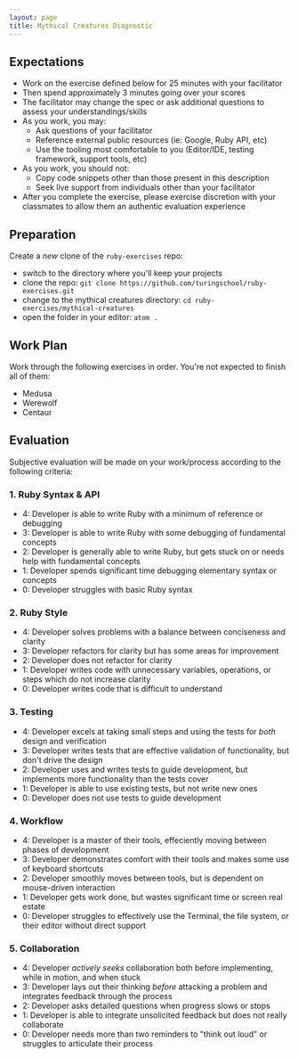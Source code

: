 ```yaml
---
layout: page
title: Mythical Creatures Diagnostic
---
```


## Expectations

* Work on the exercise defined below for 25 minutes with your facilitator
* Then spend approximately 3 minutes going over your scores
* The facilitator may change the spec or ask additional questions to assess your understandings/skills
* As you work, you may:
  * Ask questions of your facilitator
  * Reference external public resources (ie: Google, Ruby API, etc)
  * Use the tooling most comfortable to you (Editor/IDE, testing framework, support tools, etc)
* As you work, you should not:
  * Copy code snippets other than those present in this description
  * Seek live support from individuals other than your facilitator
* After you complete the exercise, please exercise discretion with your classmates to allow them an authentic evaluation experience

## Preparation

Create a *new* clone of the `ruby-exercises` repo:

* switch to the directory where you'll keep your projects
* clone the repo: `git clone https://github.com/turingschool/ruby-exercises.git`
* change to the mythical creatures directory: `cd ruby-exercises/mythical-creatures`
* open the folder in your editor: `atom .`

## Work Plan

Work through the following exercises in order. You're not expected to finish all of them:

* Medusa
* Werewolf
* Centaur

## Evaluation

Subjective evaluation will be made on your work/process according to the following criteria:

### 1. Ruby Syntax & API

* 4: Developer is able to write Ruby with a minimum of reference or debugging
* 3: Developer is able to write Ruby with some debugging of fundamental concepts
* 2: Developer is generally able to write Ruby, but gets stuck on or needs help with fundamental concepts
* 1: Developer spends significant time debugging elementary syntax or concepts
* 0: Developer struggles with basic Ruby syntax

### 2. Ruby Style

* 4: Developer solves problems with a balance between conciseness and clarity
* 3: Developer refactors for clarity but has some areas for improvement
* 2: Developer does not refactor for clarity
* 1: Developer writes code with unnecessary variables, operations, or steps which do not increase clarity
* 0: Developer writes code that is difficult to understand

### 3. Testing

* 4: Developer excels at taking small steps and using the tests for *both* design and verification
* 3: Developer writes tests that are effective validation of functionality, but don't drive the design
* 2: Developer uses and writes tests to guide development, but implements more functionality than the tests cover
* 1: Developer is able to use existing tests, but not write new ones
* 0: Developer does not use tests to guide development

### 4. Workflow

* 4: Developer is a master of their tools, effeciently moving between phases of development
* 3: Developer demonstrates comfort with their tools and makes some use of keyboard shortcuts
* 2: Developer smoothly moves between tools, but is dependent on mouse-driven interaction
* 1: Developer gets work done, but wastes significant time or screen real estate
* 0: Developer struggles to effectively use the Terminal, the file system, or their editor without direct support

### 5. Collaboration

* 4: Developer *actively seeks* collaboration both before implementing, while in motion, and when stuck
* 3: Developer lays out their thinking *before* attacking a problem and integrates feedback through the process
* 2: Developer asks detailed questions when progress slows or stops
* 1: Developer is able to integrate unsolicited feedback but does not really collaborate
* 0: Developer needs more than two reminders to "think out loud" or struggles to articulate their process

